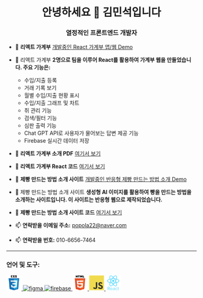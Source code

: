 <h1 align="center">안녕하세요 👋 김민석입니다</h1>
<h3 align="center">열정적인 프론트엔드 개발자</h3>

- 🔭 **리액트 가계부** [개발중인 React 가계부 앱/웹 Demo](http://popola1.dothome.co.kr/)

- 🌱 리액트 가계부 **2명으로 팀을 이루어 React를 활용하여 가계부 웹을 만들었습니다. 주요 기능은:**
  - 수입/지출 등록
  - 거래 기록 보기
  - 월별 수입/지출 현황 표시
  - 수입/지출 그래프 및 차트
  - 쥐 관리 기능
  - 검색/필터 기능
  - 심판 출력 기능
  - Chat GPT API로 사용자가 물어보는 답변 제공 기능
  - Firebase 실시간 데이터 저장

- 🌱 **리액트 가계부 소개 PDF** [여기서 보기](https://github.com/kimminseock/ReactTeamProject_pdf.git)
- 🌱 **리액트 가계부 React 코드** [여기서 보기](https://github.com/kimminseock/Team-Project-Portfolio.git)
  
- 🔭 **제빵 만드는 방법 소개 사이트** [개발중인 반응형 제빵 만드는 방법 소개 Demo](http://popola1.dothome.co.kr/bread/bakery.html)

- 🌱 제빵 만드는 방법 소개 사이트 **생성형 AI 이미지를 활용하여 빵을 만드는 방법을 소개하는 사이트입니다. 이 사이트는 반응형 웹으로 제작되었습니다.**
- 🌱 **제빵 만드는 방법 소개 사이트 코드** [여기서 보기](https://github.com/kimminseock/Personal-Portfolio.git)

- 📫 **연락받을 이메일 주소:** popola22@naver.com
- 📫 **연락받을 번호:** 010-6656-7464

---

<h3 align="left">언어 및 도구:</h3>
<p align="left">
  <a href="https://www.w3schools.com/css/" target="_blank" rel="noreferrer">
    <img src="https://raw.githubusercontent.com/devicons/devicon/master/icons/css3/css3-original-wordmark.svg" alt="css3" width="40" height="40"/>
  </a>
  <a href="https://www.figma.com/" target="_blank" rel="noreferrer">
    <img src="https://www.vectorlogo.zone/logos/figma/figma-icon.svg" alt="figma" width="40" height="40"/>
  </a>
  <a href="https://firebase.google.com/" target="_blank" rel="noreferrer">
    <img src="https://www.vectorlogo.zone/logos/firebase/firebase-icon.svg" alt="firebase" width="40" height="40"/>
  </a>
  <a href="https://www.w3.org/html/" target="_blank" rel="noreferrer">
    <img src="https://raw.githubusercontent.com/devicons/devicon/master/icons/html5/html5-original-wordmark.svg" alt="html5" width="40" height="40"/>
  </a>
  <a href="https://developer.mozilla.org/en-US/docs/Web/JavaScript" target="_blank" rel="noreferrer">
    <img src="https://raw.githubusercontent.com/devicons/devicon/master/icons/javascript/javascript-original.svg" alt="javascript" width="40" height="40"/>
  </a>
  <a href="https://reactjs.org/" target="_blank" rel="noreferrer">
    <img src="https://raw.githubusercontent.com/devicons/devicon/master/icons/react/react-original-wordmark.svg" alt="react" width="40" height="40"/>
  </a>
</p>
